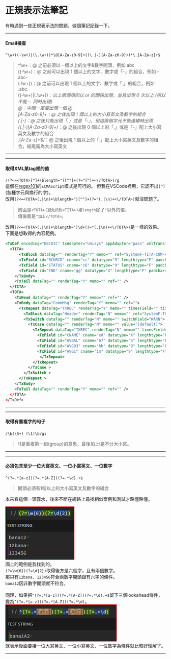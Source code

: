 # 正規表示法筆記

有時遇到一些正規表示法的問題，做個筆記記錄一下。  
<!--more-->
  
******
#### Email檢查  
`^\w+((-\w+)|(\.\w+))*\@[A-Za-z0-9]+((\.|-)[A-Za-z0-9]+)*\.[A-Za-z]+$`  
> ^\w+：@ 之前必須以一個以上的文字&數字開頭，例如 abc  
> ((-\w+)：@ 之前可以出現 1 個以上的文字、數字或「-」的組合，例如 -abc-  
> (\.\w+))：@ 之前可以出現 1 個以上的文字、數字或「.」的組合，例如 .abc.  
> ((-\w+)|(\.\w+))*：以上兩個規則以 or 的關係出現，並且出現 0 次以上 (所以不能 –. 同時出現)  
> @：中間一定要出現一個 @  
> [A-Za-z0-9]+：@ 之後出現 1 個以上的大小寫英文及數字的組合  
> (\.|-)：@ 之後只能出現「.」或是「-」，但這兩個字元不能連續時出現  
> ((\.|-)[A-Za-z0-9]+)*：@ 之後出現 0 個以上的「.」或是「-」配上大小寫英文及數字的組合  
> \.[A-Za-z]+$/：@ 之後出現 1 個以上的「.」配上大小寫英文及數字的組合，結尾需為大小寫英文  
******
    
******  
#### 取得XML某tag裡的值  
`/(?<=<TOTA>[^]+\blength=")[^"]+(?="[^]+<\/TOTA>)/g`  
這個在[regex101](https://regex101.com)的`ECMAScript`模式是可行的。 
但我在VSCode裡用，它認不出`[^]`(各種字元與換行的字)。  
改用`(?<=<TOTA>(.|\n)+\blength=")[^"]+(?="(.|\n)+<\/TOTA>)`就沒問題了。  
  
> 前面是`<TOTA>(避免抓到<TITA>)裡length`除了`"`以外的值，  
> 值後面是`"加上</TOTA>`。  

改用`(?<=<TOTA>(.|\n)+\blength=")\d+(?="(.|\n)+<\/TOTA>)`是一樣的效果。  
下面是想取得的內容範例。 
```XML
<TxDef encoding="EBCDIC" txAdapter="Unisys" appAdapter="pass" xmlTransformer="Unisys" transportAdapter="SystemF" targetTx="" txMapper="" delimiter="" memo="pp">
  <TITA>
      <TxBlock dataTag="" renderTag="Y" memo="" ref="SystemF-TITA-COM-AREA" />
      <TxField id="BCURCD" cname="cc" datatype="9" lengthtype="F" padchar=" " justify="" default="" length="2" lengthExpr="" scale="0" tagSize="0" lengthSize="0" encoding="" shiftInOut="Y" invisibleChar="TrimAndPadRight" memo="" optional="N" overwrite="N" codec="" renderTag="" charFormat="" />
      <TxField id="STATUS" cname="c6" datatype="9" lengthtype="F" padchar=" " justify="" default="" length="1" lengthExpr="" scale="0" tagSize="0" lengthSize="0" encoding="" shiftInOut="Y" invisibleChar="TrimAndPadRight" memo="" optional="N" overwrite="N" codec="" renderTag="" charFormat="" />
      <TxField id="END" cname="gg" datatype="X" lengthtype="F" padchar=" " justify="" default="" length="1" lengthExpr="" scale="0" tagSize="0" lengthSize="0" encoding="" shiftInOut="Y" invisibleChar="TrimAndPadRight" memo="" optional="N" overwrite="N" codec="" renderTag="" charFormat="" />
    </TxBody>
    <TxTail dataTag="" renderTag="Y" memo="" ref="" />
  </TITA>
  <TOTA>
    <TxHead dataTag="" renderTag="Y" memo="" ref="" />
    <TxBody dataTag="CommMsg" renderTag="Y" memo="" ref="">
      <TxRepeat dataTag="TXREC" renderTag="Y" memo="" timesField="" timesValue="-1" name="">
        <TxBlock dataTag="Header" renderTag="N" memo="" ref="SystemF-TOTA-BASIC-TxBlock" />
        <TxSwitch dataTag="" renderTag="N" memo="" switchField="WARN">
          <TxCase dataTag="" renderTag="N" memo="" value="[default]">
            <TxRepeat dataTag="TXREC" renderTag="N" memo="" timesField="" timesValue="1" name="">
              <TxField id="CNAME" cname="ed" datatype="X" lengthtype="F" padchar=" " justify="" default="" length="80" lengthExpr="" scale="0" tagSize="0" lengthSize="0" encoding="UNISYS" shiftInOut="Y" invisibleChar="TrimAndPadRight" memo="" optional="N" overwrite="N" codec="" renderTag="" charFormat="" />
              <TxField id="AVBAL" cname="b7" datatype="S" lengthtype="F" padchar=" " justify="" default="" length="14" lengthExpr="" scale="2" tagSize="0" lengthSize="0" encoding="" shiftInOut="Y" invisibleChar="TrimAndPadRight" memo="" optional="N" overwrite="N" codec="" renderTag="" charFormat="" />
              <TxField id="AVG03" cname="hh" datatype="9" lengthtype="F" padchar=" " justify="" default="" length="13" lengthExpr="" scale="2" tagSize="0" lengthSize="0" encoding="" shiftInOut="Y" invisibleChar="TrimAndPadRight" memo="" optional="N" overwrite="N" codec="" renderTag="" charFormat="" />
              <TxField id="AVG1" cname="1m" datatype="9" lengthtype="F" padchar=" " justify="" default="" length="13" lengthExpr="" scale="2" tagSize="0" lengthSize="0" encoding="" shiftInOut="Y" invisibleChar="TrimAndPadRight" memo="" optional="N" overwrite="N" codec="" renderTag="" charFormat="" />
               </TxRepeat>
            </TxRepeat>
          </TxCase >
        </TxSwitch >
      </TxRepeat >
    </TxBody>
    <TxTail dataTag="" renderTag="Y" memo="" ref="" />
  </TOTA>
</TxDef>
```
******
  
******
#### 取得有重複字的句子  
`/\b(\S+) (\1)\b/gi`  
> \1是重複第一組(group)的意思，最後加上i是不分大小寫。  
******
  
******
#### 必須包含至少一位大寫英文、一位小寫英文、一位數字  
`^(?=.*[a-z])(?=.*[A-Z])(?=.*\d).+$`  
> 開頭必須有1個以上的大小寫英文及數字的組合  
  
本來看這個一頭霧水，後來不斷在網路上尋找相似案例和測試才略懂略懂。  
  
[![範例](regex01.webp '範例')](regex01.webp)  
圖上的範例是我找到的。  
`(?=\w{6})(?=\d{2})`取得後方是六個字，且有兩個數字。  
那只有`12bana`、`123456`符合兩數字開頭跟有六字的條件。  
`bana12`因非數字開頭就不符合。  
\
同理，如果把`^(?=.*[a-z])(?=.*[A-Z])(?=.*\d).+$`留下三個lookahead條件，  
變為`^(?=.*[a-z])(?=.*[A-Z])(?=.*\d)`。  
[![範例](regex02.webp '範例')](regex02.webp)  
就表示後面要接一位大寫英文、一位小寫英文、一位數字為條件就比較好理解了。
******
